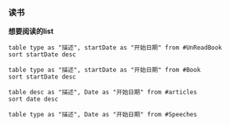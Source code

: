 ### 读书

**想要阅读的list**
```dataview
table type as "描述", startDate as "开始日期" from #UnReadBook 
sort startDate desc
```


```dataview
table type as "描述", startDate as "开始日期" from #Book 
sort startDate desc
```


```dataview
table desc as "描述", Date as "开始日期" from #articles 
sort date desc
```


```dataview
table type as "描述", Date as "开始日期" from #Speeches 
```